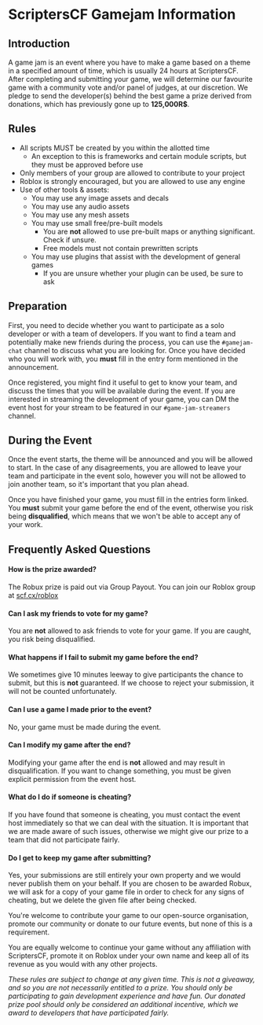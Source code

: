 # ScriptersCF Gamejam Information

## Introduction
A game jam is an event where you have to make a game based on a theme in a specified amount of time, which is usually 24 hours at ScriptersCF. After completing and submitting your game, we will determine our favourite game with a community vote and/or panel of judges, at our discretion. We pledge to send the developer(s) behind the best game a prize derived from donations, which has previously gone up to **125,000R$**.

## Rules
- All scripts MUST be created by you within the allotted time
    - An exception to this is frameworks and certain module scripts, but they must be approved before use
- Only members of your group are allowed to contribute to your project
- Roblox is strongly encouraged, but you are allowed to use any engine
- Use of other tools & assets:
    - You may use any image assets and decals
    - You may use any audio assets
    - You may use any mesh assets
    - You may use small free/pre-built models
        - You are **not** allowed to use pre-built maps or anything significant. Check if unsure.
        - Free models must not contain prewritten scripts
    - You may use plugins that assist with the development of general games
        - If you are unsure whether your plugin can be used, be sure to ask

## Preparation
First, you need to decide whether you want to participate as a solo developer or with a team of developers. If you want to find a team and potentially make new friends during the process, you can use the `#gamejam-chat` channel to discuss what you are looking for. Once you have decided who you will work with, you **must** fill in the entry form mentioned in the announcement.

Once registered, you might find it useful to get to know your team, and discuss the times that you will be available during the event.
If you are interested in streaming the development of your game, you can DM the event host for your stream to be featured in our `#game-jam-streamers` channel.

## During the Event
Once the event starts, the theme will be announced and you will be allowed to start. In the case of any disagreements, you are allowed to leave your team and participate in the event solo, however you will not be allowed to join another team, so it's important that you plan ahead.

Once you have finished your game, you must fill in the entries form linked. You **must** submit your game before the end of the event, otherwise you risk being **disqualified**, which means that we won't be able to accept any of your work.

## Frequently Asked Questions
#### How is the prize awarded?
The Robux prize is paid out via Group Payout. You can join our Roblox group at [scf.cx/roblox](https://scf.cx/roblox)

#### Can I ask my friends to vote for my game?
You are **not** allowed to ask friends to vote for your game. If you are caught, you risk being disqualified.

#### What happens if I fail to submit my game before the end?
We sometimes give 10 minutes leeway to give participants the chance to submit, but this is **not** guaranteed. If we choose to reject your submission, it will not be counted unfortunately.

#### Can I use a game I made prior to the event?
No, your game must be made during the event.

#### Can I modify my game after the end?
Modifying your game after the end is **not** allowed and may result in disqualification. If you want to change something, you must be given explicit permission from the event host.

#### What do I do if someone is cheating?
If you have found that someone is cheating, you must contact the event host immediately so that we can deal with the situation. It is important that we are made aware of such issues, otherwise we might give our prize to a team that did not participate fairly.

#### Do I get to keep my game after submitting?
Yes, your submissions are still entirely your own property and we would never publish them on your behalf. If you are chosen to be awarded Robux, we will ask for a copy of your game file in order to check for any signs of cheating, but we delete the given file after being checked.

You're welcome to contribute your game to our open-source organisation, promote our community or donate to our future events, but none of this is a requirement.

You are equally welcome to continue your game without any affiliation with ScriptersCF, promote it on Roblox under your own name and keep all of its revenue as you would with any other projects.

*These rules are subject to change at any given time. This is not a giveaway, and so you are not necessarily entitled to a prize. You should only be participating to gain development experience and have fun. Our donated prize pool should only be considered an additional incentive, which we award to developers that have participated fairly.*

